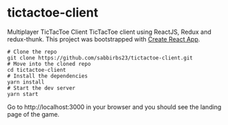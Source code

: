 # tictactoe-client
Multiplayer TicTacToe Client
TicTacToe client using ReactJS, Redux and redux-thunk.
This project was bootstrapped with [Create React App](https://github.com/facebook/create-react-app).

```
# Clone the repo
git clone https://github.com/sabbirbs23/tictactoe-client.git
# Move into the cloned repo
cd tictactoe-client
# Install the dependencies
yarn install
# Start the dev server
yarn start
```

Go to http://localhost:3000 in your browser and you should see the landing page of the game.
